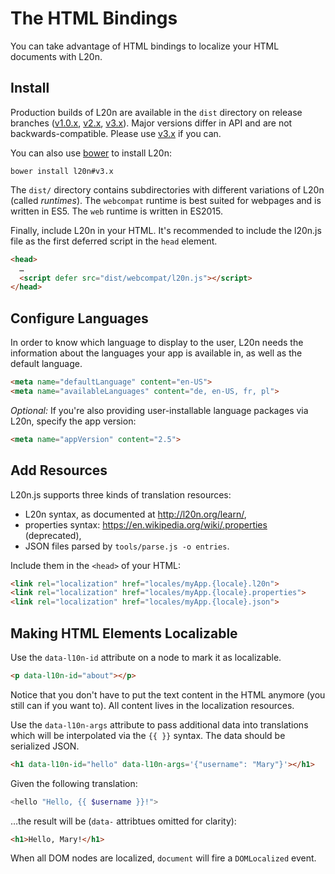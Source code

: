 The HTML Bindings
=================

You can take advantage of HTML bindings to localize your HTML documents 
with L20n.  


Install
-------

Production builds of L20n are available in the `dist` directory on release 
branches ([v1.0.x][], [v2.x][], [v3.x][]).  Major versions differ in API and 
are not backwards-compatible.  Please use [v3.x][] if you can.

You can also use [bower][] to install L20n:

    bower install l20n#v3.x

The `dist/` directory contains subdirectories with different variations of 
L20n (called _runtimes_).  The `webcompat` runtime is best suited for webpages 
and is written in ES5.  The `web` runtime is written in ES2015.

[v1.0.x]: https://github.com/l20n/l20n.js/tree/v1.0.x/dist
[v2.x]: https://github.com/l20n/l20n.js/tree/v2.x/dist
[v3.x]: https://github.com/l20n/l20n.js/tree/v3.x/dist
[bower]: http://bower.io/

Finally, include L20n in your HTML.  It's recommended to include the l20n.js 
file as the first deferred script in the `head` element.

```html
<head>
  …
  <script defer src="dist/webcompat/l20n.js"></script>
</head>
```


Configure Languages
-------------------

In order to know which language to display to the user, L20n needs the 
information about the languages your app is available in, as well as the 
default language.

```html
<meta name="defaultLanguage" content="en-US">
<meta name="availableLanguages" content="de, en-US, fr, pl">
```

_Optional:_ If you're also providing user-installable language packages via L20n, specify 
the app version:

```html
<meta name="appVersion" content="2.5">
```


Add Resources
-------------

L20n.js supports three kinds of translation resources:

 - L20n syntax, as documented at http://l20n.org/learn/,
 - properties syntax: https://en.wikipedia.org/wiki/.properties (deprecated),
 - JSON files parsed by `tools/parse.js -o entries`.

Include them in the `<head>` of your HTML:

```html
<link rel="localization" href="locales/myApp.{locale}.l20n">
<link rel="localization" href="locales/myApp.{locale}.properties">
<link rel="localization" href="locales/myApp.{locale}.json">
```


Making HTML Elements Localizable
--------------------------------

Use the `data-l10n-id` attribute on a node to mark it as localizable.

```html
<p data-l10n-id="about"></p>
```

Notice that you don't have to put the text content in the HTML anymore (you 
still can if you want to).  All content lives in the localization resources.

Use the `data-l10n-args` attribute to pass additional data into translations 
which will be interpolated via the `{{ }}` syntax.  The data should be 
serialized JSON.

```html
<h1 data-l10n-id="hello" data-l10n-args='{"username": "Mary"}'></h1>
```

Given the following translation:

```php
<hello "Hello, {{ $username }}!">
```

…the result will be (`data-` attribtues omitted for clarity):

```html
<h1>Hello, Mary!</h1>
```

When all DOM nodes are localized, `document` will fire a `DOMLocalized` 
event.
